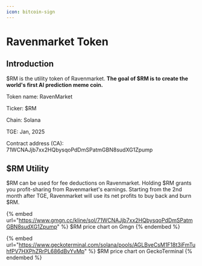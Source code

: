 ```yaml
---
icon: bitcoin-sign
---
```


# Ravenmarket Token

## Introduction <a href="#introduction" id="introduction"></a>

$RM is the utility token of Ravenmarket.  **The goal of $RM is to create the world's first AI prediction meme coin.**

Token name: RavenMarket

Ticker: $RM

Chain: Solana

TGE: Jan, 2025

Contract address (CA): 71WCNAJjb7xx2HQbysqoPdDmSPatmGBN8sudXG1Zpump

## $RM Utility <a href="#usdsnap-utility" id="usdsnap-utility"></a>

$RM can be used for fee deductions on Ravenmarket. Holding $RM grants you profit-sharing from Ravenmarket's earnings. Starting from the 2nd month after TGE, Ravenmarket will use its net profits to buy back and burn $RM.

{% embed url="https://www.gmgn.cc/kline/sol/71WCNAJjb7xx2HQbysqoPdDmSPatmGBN8sudXG1Zpump" %}
$RM price chart on Gmgn
{% endembed %}

{% embed url="https://www.geckoterminal.com/solana/pools/AGLBveCsM1F18t3iFmTuhfPV7HXPhZRrPL686dBvYvMp" %}
$RM price chart on GeckoTerminal
{% endembed %}

